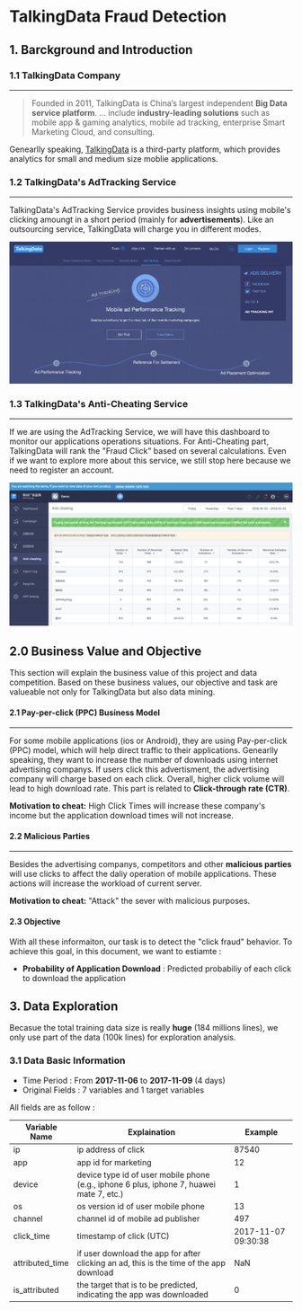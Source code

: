 # TalkingData  Fraud Detection


## 1. Barckground and Introduction

### 1.1 TalkingData Company
---


> Founded in 2011, TalkingData is China’s largest independent **Big Data service platform**. ... include **industry-leading solutions** such as mobile app & gaming analytics, mobile ad tracking, enterprise Smart Marketing Cloud, and consulting. 

Genearlly speaking, [TalkingData](https://www.talkingdata.com/product-AdTracking.jsp?languagetype=en_us) is a third-party platform, which provides analytics for small and medium size moblie applications.

### 1.2 TalkingData's AdTracking Service
---

TalkingData's AdTracking Service provides business insights using mobile's clicking amoungt in a short period (mainly for **advertisements**). Like an outsourcing service, TalkingData will charge you in different modes. 

![Adtracking](images/adtrac.png)

### 1.3 TalkingData's Anti-Cheating Service
---
If we are using the AdTracking Service, we will have this dashboard to monitor our applications operations situations. For Anti-Cheating part, TalkingData will rank the "Fraud Click" based on several calculations. Even if we want to explore more about this service, we still stop here because we need to register an account.
 
![dashboard](images/dashboard.png)

## 2.0 Business Value and Objective

This section will explain the business value of this project and data competition. Based on these business values, our objective and task are valueable not only for TalkingData but also data mining.

#### 2.1 Pay-per-click (PPC) Business Model
---

For some mobile applications (ios or Android), they are using Pay-per-click (PPC) model, which will help direct traffic to their applications. Genearlly speaking, they want to increase the number of downloads using internet advertising companys. If users click this advertisment, the advertising company will charge based on each click. Overall, higher click volume will lead to high download rate. This part is related to **Click-through rate (CTR)**.

**Motivation to cheat:** High Click Times will increase these company's income but the application download times will not increase.

#### 2.2 Malicious Parties
---

Besides the advertising companys, competitors and other **malicious parties** will use clicks to affect the daliy operation of mobile applications. These actions will increase the workload of current server.

**Motivation to cheat:** "Attack" the sever with malicious purposes.

#### 2.3 Objective

With all these informaiton, our task is to detect the "click fraud" behavior. To achieve this goal, in this document, we want to estiamte :

- **Probability of Application Download** : Predicted probabiliy of each click to download the application 


## 3. Data Exploration 

Becasue the total training data size is really **huge** (184 millions lines), we only use part of the data (100k lines) for exploration analysis.

### 3.1 Data Basic Information

- Time Period : From **2017-11-06** to **2017-11-09** (4 days)
- Original Fields : 7 variables and 1 target variables

All fields are as follow :

| Variable Name  | Explaination | Example |
| ------------- | ------------- |------------- |
| ip  | ip address of click  | 87540|
| app  | app id for marketing  |12|
|device| device type id of user mobile phone (e.g., iphone 6 plus, iphone 7, huawei mate 7, etc.)|1|
|os| os version id of user mobile phone|13|
|channel| channel id of mobile ad publisher|497|
|click_time| timestamp of click (UTC)|	2017-11-07 09:30:38|
|attributed_time| if user download the app for after clicking an ad, this is the time of the app download| NaN|
|is_attributed| the target that is to be predicted, indicating the app was downloaded|0|
